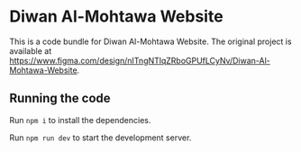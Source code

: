 
  # Diwan Al-Mohtawa Website

  This is a code bundle for Diwan Al-Mohtawa Website. The original project is available at https://www.figma.com/design/nITngNTlqZRboGPUfLCyNv/Diwan-Al-Mohtawa-Website.

  ## Running the code

  Run `npm i` to install the dependencies.

  Run `npm run dev` to start the development server.
  